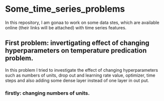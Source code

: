 # Some_time_series_problems
In this repository, I am gonaa to work on some data stes, which are available online (their links will be attached) with time series features.  
## First problem: invertigating effect of changing hyperparameters on temperature predication problem.
In this problem I tried to investigate the effect of changing hyperparameters such as numbers of units, drop out and learning rate value, optimizer, time steps and also adding some dense layer instead of one layer in out put.
### firstly: changing numbers of units.


